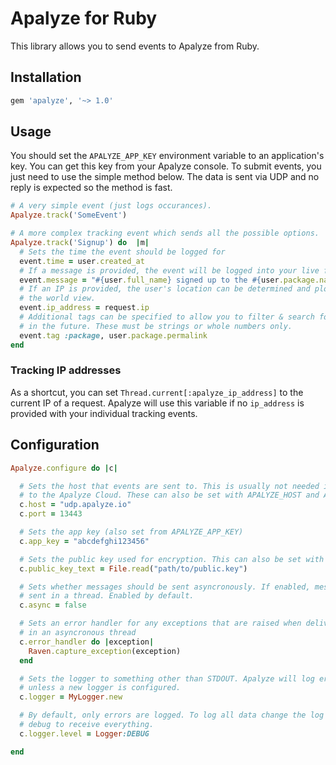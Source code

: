 # Apalyze for Ruby

This library allows you to send events to Apalyze from Ruby.

## Installation

```ruby
gem 'apalyze', '~> 1.0'
```

## Usage

You should set the `APALYZE_APP_KEY` environment variable to an application's key. You can get this key from your Apalyze console. To submit events, you just need to use the simple method below. The data is sent via UDP and no reply is expected so the method is fast.

```ruby
# A very simple event (just logs occurances).
Apalyze.track('SomeEvent')

# A more complex tracking event which sends all the possible options.
Apalyze.track('Signup') do  |m|
  # Sets the time the event should be logged for
  event.time = user.created_at
  # If a message is provided, the event will be logged into your live feed
  event.message = "#{user.full_name} signed up to the #{user.package.name} package"
  # If an IP is provided, the user's location can be determined and plotted onto
  # the world view.
  event.ip_address = request.ip
  # Additional tags can be specified to allow you to filter & search for statisics
  # in the future. These must be strings or whole numbers only.
  event.tag :package, user.package.permalink
end
```

### Tracking IP addresses

As a shortcut, you can set `Thread.current[:apalyze_ip_address]` to the current IP of a request. Apalyze will use this variable if no `ip_address` is provided with your individual tracking events.

## Configuration

```ruby
Apalyze.configure do |c|

  # Sets the host that events are sent to. This is usually not needed if sending
  # to the Apalyze Cloud. These can also be set with APALYZE_HOST and APALYZE_PORT.
  c.host = "udp.apalyze.io"
  c.port = 13443

  # Sets the app key (also set from APALYZE_APP_KEY)
  c.app_key = "abcdefghi123456"

  # Sets the public key used for encryption. This can also be set with APALYZE_PUBLIC_KEY.
  c.public_key_text = File.read("path/to/public.key")

  # Sets whether messages should be sent asyncronously. If enabled, messages will be
  # sent in a thread. Enabled by default.
  c.async = false

  # Sets an error handler for any exceptions that are raised when delivery occurs
  # in an asyncronous thread
  c.error_handler do |exception|
    Raven.capture_exception(exception)
  end

  # Sets the logger to something other than STDOUT. Apalyze will log errors to STDOUt
  # unless a new logger is configured.
  c.logger = MyLogger.new

  # By default, only errors are logged. To log all data change the log level to
  # debug to receive everything.
  c.logger.level = Logger:DEBUG

end
```

